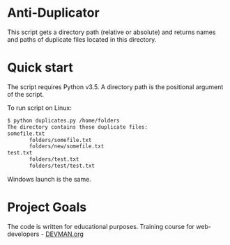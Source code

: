 # Anti-Duplicator

This script gets a directory path (relative or absolute) and returns names and paths of
duplicate files located in this directory.

# Quick start

The script requires Python v3.5. A directory path is the positional argument
of the script.

To run script on Linux:

```bash
$ python duplicates.py /home/folders
The directory contains these duplicate files:
somefile.txt
       folders/somefile.txt
       folders/new/somefile.txt
test.txt
       folders/test.txt
       folders/test/test.txt
```
Windows launch is the same.

# Project Goals

The code is written for educational purposes. Training course for web-developers - [DEVMAN.org](https://devman.org)
